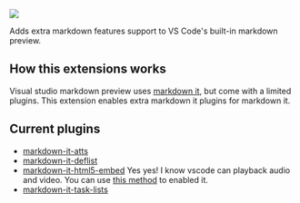 [![](https://vsmarketplacebadge.apphb.com/version/xpol.extra-markdown-plugins.svg)](https://marketplace.visualstudio.com/items?itemName=xpol.extra-markdown-plugins)

Adds extra markdown features support to VS Code's built-in markdown preview.

## How this extensions works

Visual studio markdown preview uses [markdown it](https://github.com/markdown-it/markdown-it), but come with a limited plugins. This extension enables extra markdown it plugins for markdown it.

## Current plugins

- [markdown-it-atts](https://github.com/arve0/markdown-it-attrs)
- [markdown-it-deflist](https://github.com/markdown-it/markdown-it-deflist)
- [markdown-it-html5-embed](https://github.com/cmrd-senya/markdown-it-html5-embed) Yes yes! I know vscode can playback audio and video. You can use [this method](https://gist.github.com/xpol/483ec9967d0a3d14791374947ecf0ec8) to enabled it.
- [markdown-it-task-lists](https://github.com/revin/markdown-it-task-lists)

[vscodium]: https://github.com/VSCodium/vscodium
